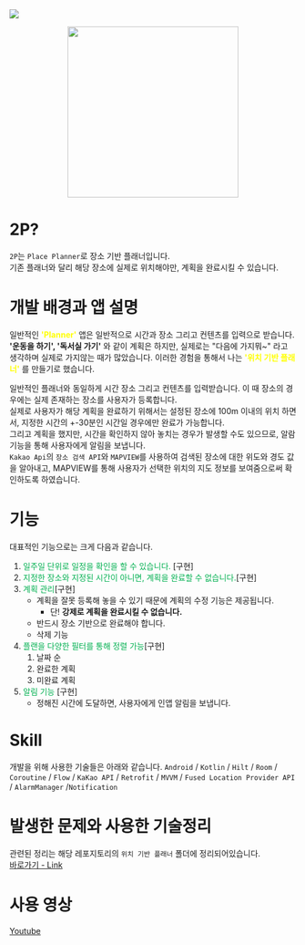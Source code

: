 <img src="https://capsule-render.vercel.app/api?type=waving&color=auto&height=200&section=header&text=위치기반플래너&fontSize=90" />

<p align="center"> 
  <img src="https://github.com/Myeongcheol-shin/location/assets/82868004/13b76cf1-3be4-4148-a5cb-d9a23f3504f0" height="300" width="300"> 
</p>

# 2P?
`2P`는 `Place Planner`로 장소 기반 플래너입니다.  
기존 플래너와 달리 해당 장소에 실제로 위치해야만, 계획을 완료시킬 수 있습니다.

# 개발 배경과 앱 설명
일반적인 <span style="color:#ffff00" >**'Planner'** </span>앱은 일반적으로 시간과 장소 그리고 컨텐츠를 입력으로 받습니다. 
**'운동을 하기', '독서실 가기'** 와 같이 계획은 하지만, 실제로는 "다음에 가지뭐~" 라고 생각하며 실제로 가지않는 때가 많았습니다. 이러한 경험을 통해서 나는<span style="color:#ffff00"> **'위치 기반 플래너'**</span> 를 만들기로 했습니다. 

일반적인 플래너와 동일하게 시간 장소 그리고 컨텐츠를 입력받습니다. 이 때 장소의 경우에는 실제 존재하는 장소를 사용자가 등록합니다.    
실제로 사용자가 해당 계획을 완료하기 위해서는 설정된 장소에 100m 이내의 위치 하면서, 지정한 시간의 +-30분인 시간일 경우에만 완료가 가능합니다.  
그리고 계획을 했지만, 시간을 확인하지 않아 놓치는 경우가 발생할 수도 있으므로, 알람 기능을 통해 사용자에게 알림을 보냅니다.  
`Kakao Api`의 `장소 검색 API`와 `MAPVIEW`를 사용하여 검색된 장소에 대한 위도와 경도 값을 알아내고, MAPVIEW를 통해 사용자가 선택한 위치의 지도 정보를 보여줌으로써 확인하도록 하였습니다.

# 기능
대표적인 기능으로는 크게 다음과 같습니다.

1.  <span style="color:#00b050">일주일 단위로 일정을 확인을 할 수 있습니다.</span> [구현]
2.  <span style="color:#00b050">지정한 장소와 지정된 시간이 아니면, 계획을 완료할 수 없습니다.</span>[구현]
3. <span style="color:#00b050"> 계획 관리</span>[구현]
	* 계획을 잘못 등록해 놓을 수 있기 때문에 계획의 수정 기능은 제공됩니다. 
		* 단! **강제로 계획을 완료시킬 수 없습니다.**
    * 반드시 장소 기반으로 완료해야 합니다.
	* 삭제 기능
4. <span style="color:#00b050">플랜을 다양한 필터를 통해 정렬 가능</span>[구현]
	1. 날짜 순
	2. 완료한 계획
	3. 미완료 계획
5. <span style="color:#00b050">알림 기능</span> [구현]
	* 정해진 시간에 도달하면, 사용자에게 인앱 알림을 보냅니다.

# Skill
개발을 위해 사용한 기술들은 아래와 같습니다.
`Android` / `Kotlin` / `Hilt` / `Room` / `Coroutine` / `Flow` / `KaKao API` / `Retrofit` / `MVVM` / `Fused Location Provider API` / `AlarmManager` /`Notification`

# 발생한 문제와 사용한 기술정리
관련된 정리는 해당 레포지토리의 `위치 기반 플래너` 폴더에 정리되어있습니다.  
[바로가기 - Link](https://github.com/Myeongcheol-shin/location/tree/main/%E1%84%8B%E1%85%B1%E1%84%8E%E1%85%B5%20%E1%84%80%E1%85%B5%E1%84%87%E1%85%A1%E1%86%AB%20%E1%84%91%E1%85%B3%E1%86%AF%E1%84%85%E1%85%A2%E1%84%82%E1%85%A5)

# 사용 영상
[Youtube](https://youtu.be/H_w2BOc70q4)
